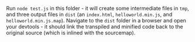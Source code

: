 Run `node test.js` in this folder - it will create some intermediate files in `tmp`, and three output files in `dist` (an `index.html`, `helloworld.min.js`, and `helloworld.min.js.map`). Navigate to the `dist` folder in a browser and open your devtools - it should link the transpiled and minified code back to the original source (which is inlined with the sourcemap).